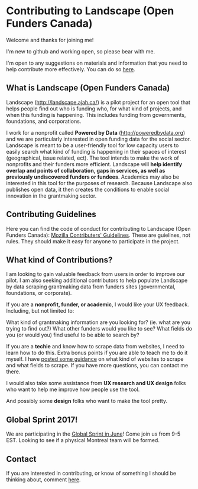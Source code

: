 
# Contributing to Landscape (Open Funders Canada)

Welcome and thanks for joining me!  

I'm new to github and working open, so please bear with me.

I'm open to any suggestions on materials and information that you need to help contribute more effectively.  You can do so [here](https://github.com/lesliePhD/open_funders_canada/issues/5).  

## What is Landscape (Open Funders Canada)

Landscape (http://landscape.ajah.ca/) is a pilot project for an open tool that helps people find out who is funding who, for what kind of projects, and when this funding is happening.  This includes funding from governments, foundations, and corporations.  

I work for a nonprofit called __Powered by Data__ (http://poweredbydata.org) and we are particularly interested in open funding data for the social sector.  Landscape is meant to be a user-friendly tool for low capacity users to easily search what kind of funding is happening in their spaces of interest (geographical, issue related, ect).  The tool intends to make the work of nonprofits and their funders more efficient.  Landscape will __help identify overlap and points of collaboration, gaps in services, as well as previously undiscovered funders or fundees__.  Academics may also be interested in this tool for the purposes of research.  Because Landscape also publishes open data, it then creates the conditions to enable social innovation in the grantmaking sector.    

## Contributing Guidelines
Here you can find the code of conduct for contributing to Landscape (Open Funders Canada): [Mozilla Contributers' Guidelines](https://www.mozilla.org/en-US/about/governance/policies/participation/).  These are guielines, not rules.  They should make it easy for anyone to participate in the project.  

## What kind of Contributions?
I am looking to gain valuable feedback from users in order to improve our pilot. I am also seeking additional contributors to help populate Landscape by data scraping grantmaking data from funders sites (governmental, foundations, or corporate).

If you are a __nonprofit, funder, or academic__, I would like your UX feedback. Including, but not limited to:

What kind of grantmaking information are you looking for? (ie. what are you trying to find out?)
What other funders would you like to see?
What fields do you (or would you) find useful to be able to search by?

If you are a __techie__ and know how to scrape data from websites, I need to learn how to do this. Extra bonus points if you are able to teach me to do it myself.  I have [posted some guidance](https://github.com/lesliePhD/open_funders_canada/issues/4) on what kind of websites to scrape and what fields to scrape.  If you have more questions, you can contact me there.  

I would also take some assistance from __UX research and UX design__ folks who want to help me improve how people use the tool.

And possibly some __design__ folks who want to make the tool pretty.

## Global Sprint 2017!
We are participating in the [Global Sprint in June](https://mozilla.github.io/global-sprint/)! Come join us from 9-5 EST.  Looking to see if a physical Montreal team will be formed.  

## Contact
If you are interested in contributing, or know of something I should be thinking about, comment [here](https://github.com/lesliePhD/open_funders_canada/issues/6).
